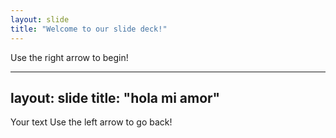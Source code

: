 ```yaml
---
layout: slide
title: "Welcome to our slide deck!"
---
```


Use the right arrow to begin!

---
layout: slide
title: "hola mi amor"
---
Your text
Use the left arrow to go back!
